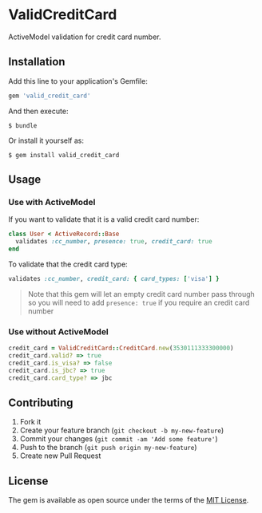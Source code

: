 # ValidCreditCard

ActiveModel validation for credit card number.

## Installation

Add this line to your application's Gemfile:

```ruby
gem 'valid_credit_card'
```

And then execute:

    $ bundle

Or install it yourself as:

    $ gem install valid_credit_card

## Usage

### Use with ActiveModel

If you want to validate that it is a valid credit card number:
```ruby
class User < ActiveRecord::Base
  validates :cc_number, presence: true, credit_card: true
end
```

To validate that the credit card type:
```ruby
validates :cc_number, credit_card: { card_types: ['visa'] }
```

> Note that this gem will let an empty credit card number pass through so you will need to
> add `presence: true` if you require an credit card number

### Use without ActiveModel

```ruby
credit_card = ValidCreditCard::CreditCard.new(3530111333300000)
credit_card.valid? => true
credit_card.is_visa? => false
credit_card.is_jbc? => true
credit_card.card_type? => jbc
```

## Contributing

1. Fork it
2. Create your feature branch (`git checkout -b my-new-feature`)
3. Commit your changes (`git commit -am 'Add some feature'`)
4. Push to the branch (`git push origin my-new-feature`)
5. Create new Pull Request


## License

The gem is available as open source under the terms of the [MIT License](http://opensource.org/licenses/MIT).
